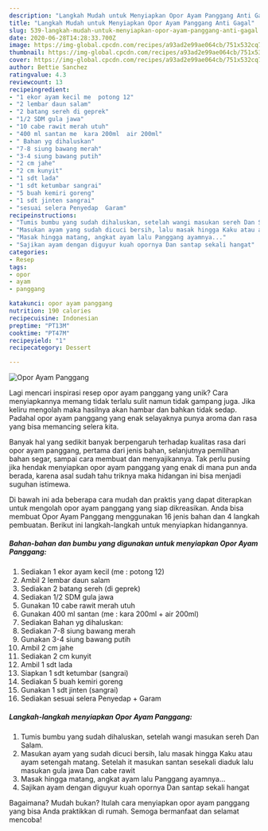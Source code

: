 ```yaml
---
description: "Langkah Mudah untuk Menyiapkan Opor Ayam Panggang Anti Gagal"
title: "Langkah Mudah untuk Menyiapkan Opor Ayam Panggang Anti Gagal"
slug: 539-langkah-mudah-untuk-menyiapkan-opor-ayam-panggang-anti-gagal
date: 2020-06-28T14:28:33.700Z
image: https://img-global.cpcdn.com/recipes/a93ad2e99ae064cb/751x532cq70/opor-ayam-panggang-foto-resep-utama.jpg
thumbnail: https://img-global.cpcdn.com/recipes/a93ad2e99ae064cb/751x532cq70/opor-ayam-panggang-foto-resep-utama.jpg
cover: https://img-global.cpcdn.com/recipes/a93ad2e99ae064cb/751x532cq70/opor-ayam-panggang-foto-resep-utama.jpg
author: Bettie Sanchez
ratingvalue: 4.3
reviewcount: 13
recipeingredient:
- "1 ekor ayam kecil me  potong 12"
- "2 lembar daun salam"
- "2 batang sereh di geprek"
- "1/2 SDM gula jawa"
- "10 cabe rawit merah utuh"
- "400 ml santan me  kara 200ml  air 200ml"
- " Bahan yg dihaluskan"
- "7-8 siung bawang merah"
- "3-4 siung bawang putih"
- "2 cm jahe"
- "2 cm kunyit"
- "1 sdt lada"
- "1 sdt ketumbar sangrai"
- "5 buah kemiri goreng"
- "1 sdt jinten sangrai"
- "sesuai selera Penyedap  Garam"
recipeinstructions:
- "Tumis bumbu yang sudah dihaluskan, setelah wangi masukan sereh Dan Salam."
- "Masukan ayam yang sudah dicuci bersih, lalu masak hingga Kaku atau ayam setengah matang. Setelah it masukan santan sesekali diaduk lalu masukan gula jawa Dan cabe rawit"
- "Masak hingga matang, angkat ayam lalu Panggang ayamnya..."
- "Sajikan ayam dengan diguyur kuah opornya Dan santap sekali hangat"
categories:
- Resep
tags:
- opor
- ayam
- panggang

katakunci: opor ayam panggang 
nutrition: 190 calories
recipecuisine: Indonesian
preptime: "PT13M"
cooktime: "PT47M"
recipeyield: "1"
recipecategory: Dessert

---
```



![Opor Ayam Panggang](https://img-global.cpcdn.com/recipes/a93ad2e99ae064cb/751x532cq70/opor-ayam-panggang-foto-resep-utama.jpg)

Lagi mencari inspirasi resep opor ayam panggang yang unik? Cara menyiapkannya memang tidak terlalu sulit namun tidak gampang juga. Jika keliru mengolah maka hasilnya akan hambar dan bahkan tidak sedap. Padahal opor ayam panggang yang enak selayaknya punya aroma dan rasa yang bisa memancing selera kita.

Banyak hal yang sedikit banyak berpengaruh terhadap kualitas rasa dari opor ayam panggang, pertama dari jenis bahan, selanjutnya pemilihan bahan segar, sampai cara membuat dan menyajikannya. Tak perlu pusing jika hendak menyiapkan opor ayam panggang yang enak di mana pun anda berada, karena asal sudah tahu triknya maka hidangan ini bisa menjadi suguhan istimewa.




Di bawah ini ada beberapa cara mudah dan praktis yang dapat diterapkan untuk mengolah opor ayam panggang yang siap dikreasikan. Anda bisa membuat Opor Ayam Panggang menggunakan 16 jenis bahan dan 4 langkah pembuatan. Berikut ini langkah-langkah untuk menyiapkan hidangannya.

<!--inarticleads1-->

##### Bahan-bahan dan bumbu yang digunakan untuk menyiapkan Opor Ayam Panggang:

1. Sediakan 1 ekor ayam kecil (me : potong 12)
1. Ambil 2 lembar daun salam
1. Sediakan 2 batang sereh (di geprek)
1. Sediakan 1/2 SDM gula jawa
1. Gunakan 10 cabe rawit merah utuh
1. Gunakan 400 ml santan (me : kara 200ml + air 200ml)
1. Sediakan  Bahan yg dihaluskan:
1. Sediakan 7-8 siung bawang merah
1. Gunakan 3-4 siung bawang putih
1. Ambil 2 cm jahe
1. Sediakan 2 cm kunyit
1. Ambil 1 sdt lada
1. Siapkan 1 sdt ketumbar (sangrai)
1. Sediakan 5 buah kemiri goreng
1. Gunakan 1 sdt jinten (sangrai)
1. Sediakan sesuai selera Penyedap + Garam




<!--inarticleads2-->

##### Langkah-langkah menyiapkan Opor Ayam Panggang:

1. Tumis bumbu yang sudah dihaluskan, setelah wangi masukan sereh Dan Salam.
1. Masukan ayam yang sudah dicuci bersih, lalu masak hingga Kaku atau ayam setengah matang. Setelah it masukan santan sesekali diaduk lalu masukan gula jawa Dan cabe rawit
1. Masak hingga matang, angkat ayam lalu Panggang ayamnya...
1. Sajikan ayam dengan diguyur kuah opornya Dan santap sekali hangat




Bagaimana? Mudah bukan? Itulah cara menyiapkan opor ayam panggang yang bisa Anda praktikkan di rumah. Semoga bermanfaat dan selamat mencoba!
